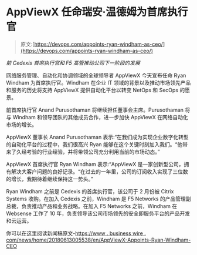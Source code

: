 # AppViewX 任命瑞安·温德姆为首席执行官

> 原文:[https://devops.com/appoints-ryan-windham-as-ceo/](https://devops.com/appoints-ryan-windham-as-ceo/)

*前 Cedexis 首席执行官和 F5 高管推动公司下一阶段的发展*

网络服务管理、自动化和协调领域的全球领导者 AppViewX 今天宣布任命 Ryan Windham 为首席执行官。Windham 在企业 IT 领域的背景以及推动市场领先产品和服务的历史将支持 AppViewX 提供自动化平台以转变 NetOps 和 SecOps 的愿景。

前首席执行官 Anand Purusothaman 将继续担任董事会主席。Purusothaman 将与 Windham 和领导团队的其他成员合作，进一步加快 AppViewX 在网络自动化市场的增长。

AppViewX 董事长 Anand Purusothaman 表示:“在我们成为实现企业数字化转型的自动化平台的过程中，我们很高兴 Ryan 能够在这个关键时刻加入我们。“他带来了久经考验的行业经验，并将带领公司充分利用当前的市场动态。”

AppViewX 首席执行官 Ryan Windham 表示:“AppViewX 是一家创新型公司，拥有解决大客户问题的良好记录。“在过去的一年里，公司的订阅收入实现了三位数的增长，我期待着继续保持这一势头。”

Ryan Windham 之前是 Cedexis 的首席执行官，该公司于 2 月份被 Citrix Systems 收购。在加入 Cedexis 之前，Windham 是 F5 Networks 的产品管理副总裁，负责推动产品和业务战略。在加入 F5 Networks 之前，Windham 在 Websense 工作了 10 年，负责领导该公司市场领先的安全即服务平台的产品开发和云运营。

你可以在这里阅读新闻稿原文-[https://www . business wire . com/news/home/20180613005538/en/AppViewX-Appoints-Ryan-Windham-CEO](https://www.businesswire.com/news/home/20180613005538/en/AppViewX-Appoints-Ryan-Windham-CEO)